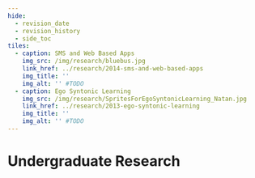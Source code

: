 ```yaml
---
hide:
  - revision_date
  - revision_history
  - side_toc
tiles:
  - caption: SMS and Web Based Apps
    img_src: /img/research/bluebus.jpg
    link_href: ../research/2014-sms-and-web-based-apps
    img_title: ''
    img_alt: '' #TODO
  - caption: Ego Syntonic Learning
    img_src: /img/research/SpritesForEgoSyntonicLearning_Natan.jpg
    link_href: ../research/2013-ego-syntonic-learning
    img_title: ''
    img_alt: '' #TODO
---
```


# Undergraduate Research
